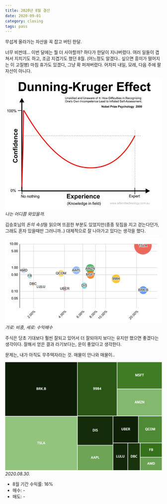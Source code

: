 ```yaml
---
title: 2020년 8월 결산
date: 2020-09-01
category: closing
tags: pass
---
```


무섭게 올라가는 자산을 꼭 잡고 버틴 한달.

너무 비싼데… 이번 달에는 뭘 더 사야할까? 하다가 한달이 지나버렸다. 여러 일들이 겹쳐서 지치기도 하고, 조금 지겹기도 했던 8월. (어느정도 알겠다.. 싶으면 흥미가 떨어지는 이 고질병) 마침 휴가도 있겠다, 그냥 확 퍼져버렸다. 어차피 내일, 모레, 다음 주에 팔 자산이 아니다.

![img](/assets/img/posts/2020-09-01-closing_aug/dunning_kruger_effect.jpeg)
*나는 어디쯤 와있을까.*

김승호님의 *돈의 속성*을 읽으며 뜨끔한 부분도 있었지만(종종 뒷짐을 지고 걷는다던가, 그래도 혼자 있을때만 그러니까..) 대체적으로 잘 나아가고 있다는 생각을 했다.

![img](/assets/img/posts/2020-09-01-closing_aug/rate.png)
*가로: 비중, 세로: 수익배수*

주식은 당초 기대보다 훨씬 잘되고 있어서 더 잘되야지 보다는 유지만 했으면 좋겠다는 생각이다. 잘해서 얻은 결과 라기보다는, 운이 좋았다고 생각한다.

문제는, 내가 아직도 무주택자라는 것. 매물이 안나와 매물이..

![img](/assets/img/posts/2020-09-01-closing_aug/20200830.png)
*2020.08.30.*

* 8월 기간 수익률: 16%
* 매수: -
* 매도: -
